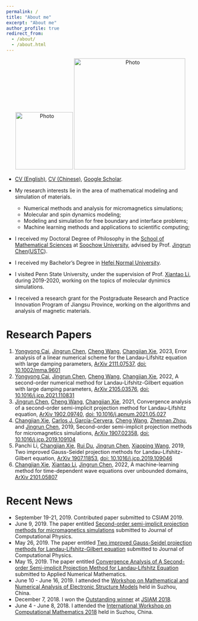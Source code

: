 ```yaml
---
permalink: /
title: "About me"
excerpt: "About me"
author_profile: true
redirect_from: 
  - /about/
  - /about.html
---
```


<p align="center">
  <img src="https://1223steven.github.io/files/suda.jpg?raw=true" alt="Photo" style="width: 155px;"/> 
  <img src="https://1223steven.github.io/files/xcj_pro_1.png?raw=true" alt="Photo" style="width: 300px;"/> 
</p>

* [CV (English)](http://stevencjxie8.com/files/xcj_cv_2023.pdf), [CV (Chinese)](http://stevencjxie8.com/files/cjxie_cv_2023_CH.pdf), [Google Scholar](https://scholar.google.com/citations?hl=zh-CN&user=BOlwunsAAAAJ).

* My research interests lie in the area of mathematical modeling and simulation of materials.
	- Numerical methods and analysis for micromagnetics simulations;
	- Molecular and spin dynamics modeling;
	- Modeling and simulation for free boundary and interface problems;
	- Machine learning methods and applications to scientific computing;
* I received my Doctoral Degree of Philosophy in the [School of Mathematical Sciences](http://math.suda.edu.cn/) at [Soochow University](http://www.suda.edu.cn/), advised by Prof. [Jingrun Chen](https://faculty.ustc.edu.cn/chenjingrun/)([USTC](https://en.ustc.edu.cn/)). 
* I received my Bachelor’s Degree in [Hefei Normal University](http://www.hfnu.edu.cn/). 
* I visited Penn State University, under the supervision of Prof. [Xiantao Li](http://personal.psu.edu/xxl12/), during 2019-2020, working on the topics of molecular dynimics simulations. 
* I received a research grant for the Postgraduate Research and Practice Innovation Program of Jiangsu Province, working on the algorithms and analysis of magnetic materials.

# Research Papers
1. [Yongyong Cai](https://scholar.google.com.sg/citations?user=Pj-3diQAAAAJ&hl=en), [Jingrun Chen](https://www.researchgate.net/profile/Jingrun_Chen), [Cheng Wang](https://scholar.google.com/citations?user=Nn6esL8AAAAJ&hl=en), [Changjian Xie](https://scholar.google.com/citations?hl=zh-CN&user=BOlwunsAAAAJ), 2023, Error analysis of a linear numerical scheme for the Landau-Lifshitz equation with large damping parameters, [ArXiv 2111.07537](https://arxiv.org/abs/2111.07537), [doi: 10.1002/mma.9601](https://doi.org/10.1002/mma.9601)
1. [Yongyong Cai](https://scholar.google.com.sg/citations?user=Pj-3diQAAAAJ&hl=en), [Jingrun Chen](https://www.researchgate.net/profile/Jingrun_Chen), [Cheng Wang](https://scholar.google.com/citations?user=Nn6esL8AAAAJ&hl=en), [Changjian Xie](https://scholar.google.com/citations?hl=zh-CN&user=BOlwunsAAAAJ), 2022, A second-order numerical method for Landau-Lifshitz-Gilbert equation with large damping parameters, [ArXiv 2105.03576](https://arxiv.org/abs/2105.03576), [doi: 10.1016/j.jcp.2021.110831](https://doi.org/10.1016/j.jcp.2021.110831)
1. [Jingrun Chen](https://www.researchgate.net/profile/Jingrun_Chen), [Cheng Wang](https://scholar.google.com/citations?user=Nn6esL8AAAAJ&hl=en), [Changjian Xie](https://scholar.google.com/citations?hl=zh-CN&user=BOlwunsAAAAJ), 2021, Convergence analysis of a second-order semi-implicit projection method for Landau-Lifshitz equation, [ArXiv 1902.09740](https://arxiv.org/pdf/1902.09740.pdf), [doi: 10.1016/j.apnum.2021.05.027](https://doi.org/10.1016/j.apnum.2021.05.027)
1. [Changjian Xie](https://scholar.google.com/citations?hl=zh-CN&user=BOlwunsAAAAJ), [Carlos J. García-Cervera](http://web.math.ucsb.edu/~cgarcia/), [Cheng Wang](https://scholar.google.com/citations?user=Nn6esL8AAAAJ&hl=en), [Zhennan Zhou](http://bicmr.pku.edu.cn/~zhennan/), and [Jingrun Chen](https://www.researchgate.net/profile/Jingrun_Chen), 2019, Second-order semi-implicit projection methods for micromagnetics simulations, [ArXiv 1907.02358](https://arxiv.org/pdf/1907.02358.pdf), [doi: 10.1016/j.jcp.2019.109104](https://doi.org/10.1016/j.jcp.2019.109104)
1. Panchi Li, [Changjian Xie](https://scholar.google.com/citations?hl=zh-CN&user=BOlwunsAAAAJ), [Rui Du](http://math.suda.edu.cn/d5/86/c11113a251270/page.htm), [Jingrun Chen](https://www.researchgate.net/profile/Jingrun_Chen), [Xiaoping Wang](https://www.math.ust.hk/~mawang/), 2019, Two improved Gauss-Seidel projection methods for Landau-Lifshitz-Gilbert equation, [ArXiv 1907.11853](https://arxiv.org/pdf/1907.11853.pdf), [doi: 10.1016/j.jcp.2019.109046](https://doi.org/10.1016/j.jcp.2019.109046)
1. [Changjian Xie](https://scholar.google.com/citations?hl=zh-CN&user=BOlwunsAAAAJ), [Xiantao Li](https://scholar.google.com.sg/citations?user=2U8gtbEAAAAJ&hl=en), [Jingrun Chen](https://www.researchgate.net/profile/Jingrun_Chen), 2022, A machine-learning method for time-dependent wave equations over unbounded domains, [ArXiv 2101.05807](https://arxiv.org/abs/2101.05807)

# Recent News
* September 19-21, 2019. Contributed paper submitted to CSIAM 2019.
* June 9, 2019. The paper entitled [Second-order semi-implicit projection methods for micromagnetics simulations](https://stevencjxie8.com/publications/IRGAN) submitted to Journal of Computational Physics.
* May 26, 2019. The paper entitled [Two improved Gauss-Seidel projection methods for Landau-Lifshitz-Gilbert equation](https://stevencjxie8.com/publications/TWOIMPROVED) submitted to Journal of Computational Physics.
* May 15, 2019. The paper entitled [Convergence Analysis of A Second-order Semi-implicit Projection Method for Landau-Lifshitz Equation](https://stevencjxie8.com/publications/MAAIRL) submitted to Applied Numerical Mathematics.
* June 10 - June 16, 2019. I attended the [Workshop on Mathematical and Numerical Analysis of Electronic Structure Models](http://lsec.cc.ac.cn/~mnaesm19/) held in Suzhou, China.
* December 7, 2018. I won the [Outstanding winner](https://1223steven.github.io/files/JSIAM2018-award.jpeg) at [JSIAM 2018](http://www.jsiam.js.cn/).
* June 4 - June 8, 2018. I attended the [International Workshop on Computational Mathematics 2018](http://lsec.cc.ac.cn/~iwcm18/) held in Suzhou, China.
